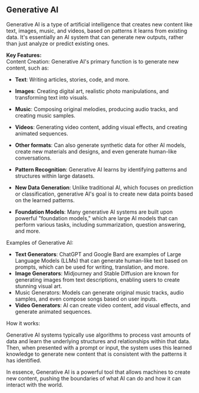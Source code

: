 ## Generative AI

Generative AI is a type of artificial intelligence that creates new content like text, images, music, and videos, based on patterns it learns from existing data. It's essentially an AI system that can generate new outputs, rather than just analyze or predict existing ones. 

**Key Features:** \
Content Creation:
Generative AI's primary function is to generate new content, such as: 
- **Text**: Writing articles, stories, code, and more. 
- **Images**: Creating digital art, realistic photo manipulations, and transforming text into visuals. 
- **Music**: Composing original melodies, producing audio tracks, and creating music samples. 
- **Videos**: Generating video content, adding visual effects, and creating animated sequences. 
- **Other formats**: Can also generate synthetic data for other AI models, create new materials and designs, and even generate human-like conversations. 

- **Pattern Recognition**:
Generative AI learns by identifying patterns and structures within large datasets. 
- **New Data Generation**:
Unlike traditional AI, which focuses on prediction or classification, generative AI's goal is to create new data points based on the learned patterns. 
- **Foundation Models**:
Many generative AI systems are built upon powerful "foundation models," which are large AI models that can perform various tasks, including summarization, question answering, and more. 

Examples of Generative AI:
- **Text Generators**:
ChatGPT and Google Bard are examples of Large Language Models (LLMs) that can generate human-like text based on prompts, which can be used for writing, translation, and more. 
- **Image Generators**:
Midjourney and Stable Diffusion are known for generating images from text descriptions, enabling users to create stunning visual art. 
- Music Generators:
Models can generate original music tracks, audio samples, and even compose songs based on user inputs. 
- **Video Generators**:
AI can create video content, add visual effects, and generate animated sequences. 


How it works:

Generative AI systems typically use algorithms to process vast amounts of data and learn the underlying structures and relationships within that data. Then, when presented with a prompt or input, the system uses this learned knowledge to generate new content that is consistent with the patterns it has identified. 

In essence, Generative AI is a powerful tool that allows machines to create new content, pushing the boundaries of what AI can do and how it can interact with the world. 
